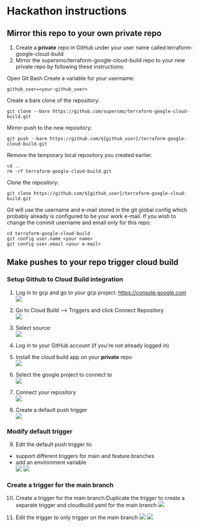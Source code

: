 # Hackathon instructions

## Mirror this repo to your own private repo
1. Create a **private** repo in GitHub under your user name called terraform-google-cloud-build
2. Mirror  the supersmo/terraform-google-cloud-build repo to your new private repo by following these instructions:

Open Git Bash
Create a variable for your username:
```
github_user=<your-github_user>
```
Create a bare clone of the repository: 
```
git clone --bare https://github.com/supersmo/terraform-google-cloud-build.git
```
Mirror-push to the new repository: 
```
git push --bare https://github.com/${github_user}/terraform-google-cloud-build.git
```
Remove the temporary local repository you created earlier. 
```
cd ..
rm -rf terraform-google-cloud-build.git
```

Clone the repository: 
```
git clone https://github.com/${github_user}/terraform-google-cloud-build.git
```

Git will use the username and e-mail stored in the git global config which probably already is configured to be your work e-mail. If you wish to change the commit username and email only for this repo:
```
cd terraform-google-cloud-build
git config user.name <your name>
git config user.email <your e-mail>
```

## Make pushes to your repo trigger cloud build ##
### Setup Github to Cloud Build integration ###
1. Log in to gcp and go to your gcp project: https://console.google.com  
![](images/0_select_project.png)  

2. Go to Cloud Build –> Triggers and click Connect Repository  
![](images/1_connect_repository.png)  

3. Select source:  
![](images/2_select_source.png)  

4. Log in to your GitHub account (if you're not already logged in)    

5. Install the cloud build app on your **private** repo  
![](images/3_install_google_cloud_build_on_repo.png)  

6. Select the google project to connect to  
![](images/4_select_google_project_to_connect_to.png)  

7. Connect your repository  
![](images/5_select_github_repo.png)  

8. Create a default push trigger  
![](images/6_create_push_trigger.png)  

### Modify default trigger ###
9. Edit the default push trigger to:
* support different triggers for main and feature branches
* add an environment variable  
![](images/7_edit_trigger_1.png)
![](images/7_edit_trigger_2.png)

### Create a trigger for the main branch ###
10. Create a trigger for the main branch:Duplicate the trigger to create a separate trigger and cloudbuild.yaml for the main branch
![](images/8_duplicate_trigger.png)

11. Edit the trigger to only trigger on the main branch
![](images/9_edit_trigger_for_main1.png)
![](images/9_edit_trigger_for_main2.png)
